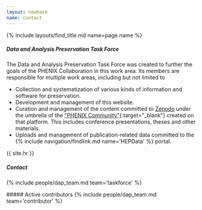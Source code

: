 ```yaml
---
layout: newbase
name: contact
---
```

{% include layouts/find_title.md name=page.name %}

##### Data and Analysis Preservation Task Force

The Data and Analysis Preservation Task Force was created to further the goals of the PHENIX
Collaboration in this work area. Its members are responsible for multiple work areas, including but not limited to
* Collection and systematization of various kinds of information and software for preservation.
* Development and management of this website.
* Curation and management of the content committed to [Zenodo](https://about.zenodo.org/)
under the umbrella of the
["PHENIX Community"](https://zenodo.org/communities/phenixcollaboration/){:target="_blank"} created on that platform. This includes conference presentations, theses and other materials.
* Uploads and management of publication-related data committed to the {% include navigation/findlink.md name='HEPData' %} portal.

{{ site.hr }}
##### Contact
{% include people/dap_team.md team='taskforce' %}
<p/>
<p/>
##### Active contributors
{% include people/dap_team.md team='contributor' %}


